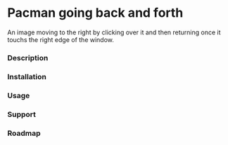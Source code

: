 # Pacman going back and forth
An image moving to the right by clicking over it and then returning once it touchs the right edge of the window.
### Description
### Installation
### Usage
### Support
### Roadmap
